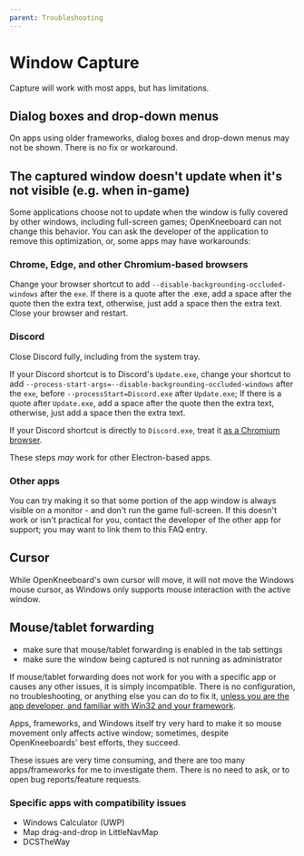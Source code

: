 ```yaml
---
parent: Troubleshooting
---
```


# Window Capture

Capture will work with most apps, but has limitations.

## Dialog boxes and drop-down menus

On apps using older frameworks, dialog boxes and drop-down menus may not be shown. There is no fix or workaround.

## The captured window doesn't update when it's not visible (e.g. when in-game)

Some applications choose not to update when the window is fully covered by other windows, including full-screen games; OpenKneeboard can not change this behavior. You can ask the developer of the application to remove this optimization, or, some apps may have workarounds:

### Chrome, Edge, and other Chromium-based browsers

Change your browser shortcut to add `--disable-backgrounding-occluded-windows` after the `exe`. If there is a quote after the .exe, add a space after the quote then the extra text, otherwise, just add a space then the extra text. Close your browser and restart.

### Discord

Close Discord fully, including from the system tray.

If your Discord shortcut is to Discord's `Update.exe`, change your shortcut to add `--process-start-args=--disable-backgrounding-occluded-windows` after the `exe`, before `--processStart=Discord.exe` after `Update.exe`; If there is a quote after `Update.exe`, add a space after the quote then the extra text, otherwise, just add a space then the extra text.

If your Discord shortcut is directly to `Discord.exe`, treat it [as a Chromium browser](#chrome-edge-and-other-chromium-based-browsers).

These steps *may* work for other Electron-based apps.

### Other apps

You can try making it so that some portion of the app window is always visible on a monitor - and don't run the game full-screen. If this doesn't work or isn't practical for you, contact the developer of the other app for support; you may want to link them to this FAQ entry.

## Cursor

While OpenKneeboard's own cursor will move, it will not move the Windows mouse cursor, as Windows only supports mouse interaction with the active window.

## Mouse/tablet forwarding

- make sure that mouse/tablet forwarding is enabled in the tab settings
- make sure the window being captured is not running as administrator

If mouse/tablet forwarding does not work for you with a specific app or causes any other issues, it is simply incompatible. There is no configuration, no troubleshooting, or anything else you can do to fix it, [unless you are the app developer, and familiar with Win32 and your framework](../faq/third-party-developers.md#why-doesnt-the-mouse-emulation-work-correctly-in-my-app-when-using-window-capture-tabs).

Apps, frameworks, and Windows itself try very hard to make it so mouse movement only affects active window; sometimes, despite OpenKneeboards' best efforts, they succeed.

These issues are very time consuming, and there are too many apps/frameworks for me to investigate them. There is no need to ask, or to open bug reports/feature requests.

### Specific apps with compatibility issues

- Windows Calculator (UWP)
- Map drag-and-drop in LittleNavMap
- DCSTheWay
